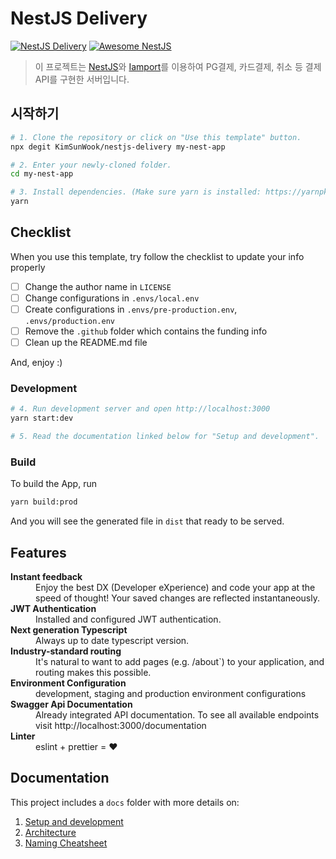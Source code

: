 # NestJS Delivery

[![NestJS Delivery](https://img.shields.io/badge/NestJS-Delivery-red.svg?longCache=true&style=flat-square)](https://github.com/juliandavidmr/awesome-nestjs)
[![Awesome NestJS](https://img.shields.io/badge/Awesome-NestJS-blue.svg?longCache=true&style=flat-square)](https://github.com/juliandavidmr/awesome-nestjs)
> 이 프로젝트는 [NestJS](https://nestjs.com)와 [Iamport](https://www.iamport.kr)를 이용하여 PG결제, 카드결제, 취소 등 결제 API를 구현한 서버입니다.

## 시작하기

```bash
# 1. Clone the repository or click on "Use this template" button.
npx degit KimSunWook/nestjs-delivery my-nest-app

# 2. Enter your newly-cloned folder.
cd my-nest-app

# 3. Install dependencies. (Make sure yarn is installed: https://yarnpkg.com/lang/en/docs/install)
yarn
```

## Checklist

When you use this template, try follow the checklist to update your info properly

- [ ] Change the author name in `LICENSE`
- [ ] Change configurations in `.envs/local.env` 
- [ ] Create configurations in `.envs/pre-production.env`, `.envs/production.env`
- [ ] Remove the `.github` folder which contains the funding info
- [ ] Clean up the README.md file

And, enjoy :)


### Development
```bash
# 4. Run development server and open http://localhost:3000
yarn start:dev

# 5. Read the documentation linked below for "Setup and development".
```

### Build

To build the App, run

```bash
yarn build:prod
```

And you will see the generated file in `dist` that ready to be served.

## Features

<dl>
  <!-- <dt><b>Quick scaffolding</b></dt>
  <dd>Create modules, services, controller - right from the CLI!</dd> -->

  <dt><b>Instant feedback</b></dt>
  <dd>Enjoy the best DX (Developer eXperience) and code your app at the speed of thought! Your saved changes are reflected instantaneously.</dd>

  <dt><b>JWT Authentication</b></dt>
  <dd>Installed and configured JWT authentication.</dd>

  <dt><b>Next generation Typescript</b></dt>
  <dd>Always up to date typescript version.</dd>

  <dt><b>Industry-standard routing</b></dt>
  <dd>It's natural to want to add pages (e.g. /about`) to your application, and routing makes this possible.</dd>

  <dt><b>Environment Configuration</b></dt>
  <dd>development, staging and production environment configurations</dd>

  <dt><b>Swagger Api Documentation</b></dt>
  <dd>Already integrated API documentation. To see all available endpoints visit http://localhost:3000/documentation</dd>

  <dt><b>Linter</b></dt>  
  <dd>eslint + prettier = ❤️</dd>
</dl>

## Documentation

This project includes a `docs` folder with more details on:

1.  [Setup and development](https://narhakobyan.github.io/awesome-nest-boilerplate/docs/development.html#first-time-setup)
1.  [Architecture](https://narhakobyan.github.io/awesome-nest-boilerplate/docs/architecture.html)
1.  [Naming Cheatsheet](https://narhakobyan.github.io/awesome-nest-boilerplate/docs/naming-cheatsheet.html)

